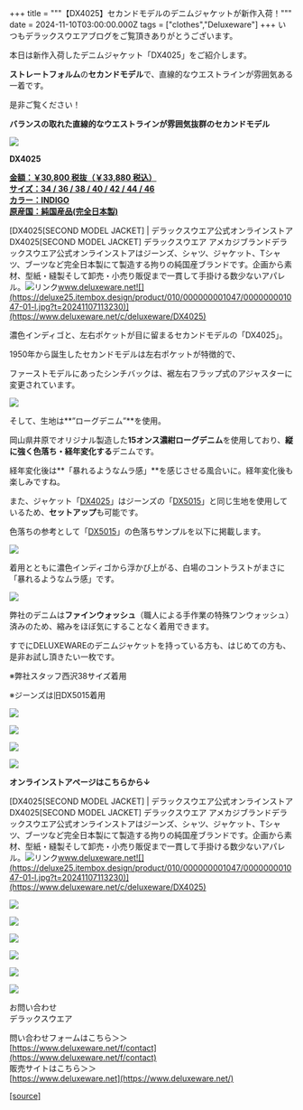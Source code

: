 +++
title = """【DX4025】セカンドモデルのデニムジャケットが新作入荷！"""
date = 2024-11-10T03:00:00.000Z
tags = ["clothes","Deluxeware"]
+++
いつもデラックスウエアブログをご覧頂きありがとうございます。

本日は新作入荷したデニムジャケット「DX4025」をご紹介します。

**ストレートフォルム**の**セカンドモデル**で、直線的なウエストラインが雰囲気ある一着です。

是非ご覧ください！

**バランスの取れた直線的なウエストラインが雰囲気抜群のセカンドモデル**

[![](https://stat.ameba.jp/user_images/20241109/16/deluxeware/ee/df/p/o0800100015507971359.png)](https://stat.ameba.jp/user_images/20241109/16/deluxeware/ee/df/p/o0800100015507971359.png)

**DX4025**

**[金額：￥30,800 税抜（￥33,880 税込）](https://www.deluxeware.net/c/deluxeware/DX4025)  
[サイズ：34 / 36 / 38 / 40 / 42 / 44 / 46](https://www.deluxeware.net/c/deluxeware/DX4025)  
[カラー：INDIGO](https://www.deluxeware.net/c/deluxeware/DX4025)  
[原産国：純国産品(完全日本製)](https://www.deluxeware.net/c/deluxeware/DX4025)**

[DX4025\[SECOND MODEL JACKET\] | デラックスウエア公式オンラインストアDX4025\[SECOND MODEL JACKET\] デラックスウエア アメカジブランドデラックスウエア公式オンラインストアはジーンズ、シャツ、ジャケット、Tシャツ、ブーツなど完全日本製にて製造する拘りの純国産ブランドです。企画から素材、型紙・縫製そして卸売・小売り販促まで一貫して手掛ける数少ないアパレル。![リンク](https://c.stat100.ameba.jp/ameblo/symbols/v3.20.0/svg/gray/editor_link.svg)www.deluxeware.net![](https://deluxe25.itembox.design/product/010/000000001047/000000001047-01-l.jpg?t=20241107113230)](https://www.deluxeware.net/c/deluxeware/DX4025)

濃色インディゴと、左右ポケットが目に留まるセカンドモデルの「DX4025」。

1950年から誕生したセカンドモデルは左右ポケットが特徴的で、

ファーストモデルにあったシンチバックは、裾左右フラップ式のアジャスターに変更されています。

![](https://deluxe25.itembox.design/product/010/000000001047/000000001047-07-l.jpg?t=20241107113230)

そして、生地は**”ローグデニム”**を使用。

岡山県井原でオリジナル製造した**15オンス濃紺ローグデニム**を使用しており、**縦に強く色落ち・経年変化する**デニムです。

経年変化後は**「暴れるようなムラ感」**を感じさせる風合いに。経年変化後も楽しみですね。

また、ジャケット「[DX4025](https://www.deluxeware.net/c/deluxeware/DX4025)」はジーンズの「[DX5015](https://www.deluxeware.net/c/deluxeware/DX5015)」と同じ生地を使用しているため、**セットアップ**も可能です。

色落ちの参考として「[DX5015](https://www.deluxeware.net/c/deluxeware/DX5015)」の色落ちサンプルを以下に掲載します。

![](https://stat.ameba.jp/user_images/20240821/08/deluxeware/9b/d5/j/o0800139215477231735.jpg?caw=800)

着用とともに濃色インディゴから浮かび上がる、白場のコントラストがまさに「暴れるようなムラ感」です。

![](https://stat.ameba.jp/user_images/20240806/15/deluxeware/27/f8/j/o0800120015471716866.jpg?caw=800)

弊社のデニムは**ファインウォッシュ**（職人による手作業の特殊ワンウォッシュ）済みのため、縮みをほぼ気にすることなく着用できます。

すでにDELUXEWAREのデニムジャケットを持っている方も、はじめての方も、是非お試し頂きたい一枚です。

※弊社スタッフ西沢38サイズ着用

※ジーンズは旧DX5015着用

[![](https://stat.ameba.jp/user_images/20241109/16/deluxeware/5a/09/p/o0800100015507971364.png)](https://stat.ameba.jp/user_images/20241109/16/deluxeware/5a/09/p/o0800100015507971364.png)

[![](https://stat.ameba.jp/user_images/20241109/13/deluxeware/8d/a4/j/o0800080015507899707.jpg)](https://stat.ameba.jp/user_images/20241109/13/deluxeware/8d/a4/j/o0800080015507899707.jpg)

[![](https://stat.ameba.jp/user_images/20241109/16/deluxeware/dc/05/p/o0800100015507971366.png)](https://stat.ameba.jp/user_images/20241109/16/deluxeware/dc/05/p/o0800100015507971366.png)

![](https://deluxe25.itembox.design/product/010/000000001047/000000001047-01-l.jpg?t=20241109115824)

**オンラインストアページはこちらから↓**

[DX4025\[SECOND MODEL JACKET\] | デラックスウエア公式オンラインストアDX4025\[SECOND MODEL JACKET\] デラックスウエア アメカジブランドデラックスウエア公式オンラインストアはジーンズ、シャツ、ジャケット、Tシャツ、ブーツなど完全日本製にて製造する拘りの純国産ブランドです。企画から素材、型紙・縫製そして卸売・小売り販促まで一貫して手掛ける数少ないアパレル。![リンク](https://c.stat100.ameba.jp/ameblo/symbols/v3.20.0/svg/gray/editor_link.svg)www.deluxeware.net![](https://deluxe25.itembox.design/product/010/000000001047/000000001047-01-l.jpg?t=20241107113230)](https://www.deluxeware.net/c/deluxeware/DX4025)

[![](https://stat.ameba.jp/user_images/20241029/15/deluxeware/ac/ef/j/o1200050015503631118.jpg?caw=800)](https://www.deluxeware.net/f/STACKMAN)

[![](https://stat.ameba.jp/user_images/20241029/15/deluxeware/07/cc/j/o1200050015503632904.jpg?caw=800)](https://www.deluxeware.net/c/akita)

[![](https://stat.ameba.jp/user_images/20240614/12/deluxeware/fb/b4/j/o0800026015451324172.jpg?caw=800)](https://www.deluxeware.net/c/2024FWreserveall)

[![](https://stat.ameba.jp/user_images/20240315/15/deluxeware/04/7f/j/o0800026015413271803.jpg?caw=800)](https://www.instagram.com/deluxeware/?hl=ja)

[![](https://stat.ameba.jp/user_images/20220415/12/deluxeware/3b/ce/j/o0800026015103175481.jpg?caw=800)](https://www.deluxeware.net/f/headstore)

[![](https://stat.ameba.jp/user_images/20220415/12/deluxeware/d7/c6/j/o0800026015103175487.jpg?caw=800)](https://www.deluxeware.net/)

お問い合わせ  
デラックスウエア

問い合わせフォームはこちら＞＞  
[https://www.deluxeware.net/f/contact](https://www.deluxeware.net/f/contact)  
販売サイトはこちら＞＞  
[https://www.deluxeware.net](https://www.deluxeware.net/)

[[source]](https://ameblo.jp/deluxeware/entry-12874251132.html)
